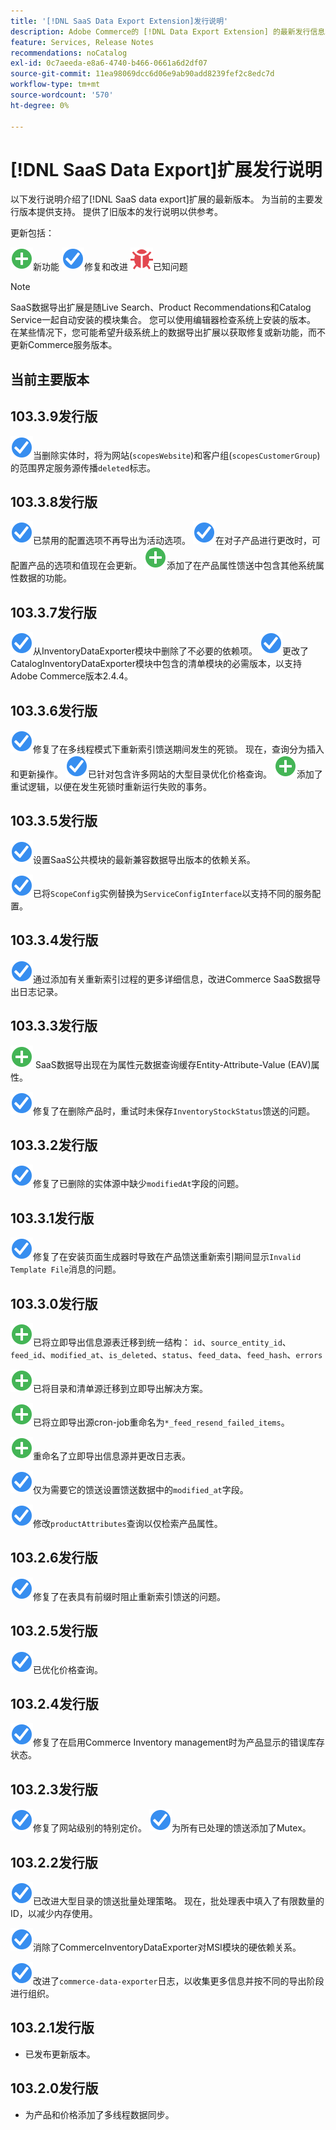 ```yaml
---
title: '[!DNL SaaS Data Export Extension]发行说明'
description: Adobe Commerce的 [!DNL Data Export Extension] 的最新发行信息。
feature: Services, Release Notes
recommendations: noCatalog
exl-id: 0c7aeeda-e8a6-4740-b466-0661a6d2df07
source-git-commit: 11ea98069dcc6d06e9ab90add8239fef2c8edc7d
workflow-type: tm+mt
source-wordcount: '570'
ht-degree: 0%

---
```


# [!DNL SaaS Data Export]扩展发行说明

以下发行说明介绍了[!DNL SaaS data export]扩展的最新版本。 为当前的主要发行版本提供支持。 提供了旧版本的发行说明以供参考。

更新包括：

![新](../assets/new.svg)新功能
![修复](../assets/fix.svg)修复和改进
![错误](../assets/bug.svg)已知问题


>[!NOTE]
>
>SaaS数据导出扩展是随Live Search、Product Recommendations和Catalog Service一起自动安装的模块集合。 您可以使用编辑器检查系统上安装的版本。 在某些情况下，您可能希望升级系统上的数据导出扩展以获取修复或新功能，而不更新Commerce服务版本。

## 当前主要版本

## 103.3.9发行版

![修复](../assets/fix.svg)当删除实体时，将为网站(`scopesWebsite`)和客户组(`scopesCustomerGroup`)的范围界定服务源传播`deleted`标志。<!--MDEE-839-->

## 103.3.8发行版

![修复](../assets/fix.svg)已禁用的配置选项不再导出为活动选项。<!--MDEE-812-->
![Fix](../assets/fix.svg)在对子产品进行更改时，可配置产品的选项和值现在会更新。 <!--MDEE-835-->
![新](../assets/new.svg)添加了在产品属性馈送中包含其他系统属性数据的功能。

## 103.3.7发行版

![修复](../assets/fix.svg)从InventoryDataExporter模块中删除了不必要的依赖项。
![修复](../assets/fix.svg)更改了CatalogInventoryDataExporter模块中包含的清单模块的必需版本，以支持Adobe Commerce版本2.4.4。

## 103.3.6发行版

![修复](../assets/fix.svg)修复了在多线程模式下重新索引馈送期间发生的死锁。 现在，查询分为插入和更新操作。
![Fix](../assets/fix.svg)已针对包含许多网站的大型目录优化价格查询。
![New](../assets/new.svg)添加了重试逻辑，以便在发生死锁时重新运行失败的事务。

## 103.3.5发行版

![修复](../assets/fix.svg)设置SaaS公共模块的最新兼容数据导出版本的依赖关系。

![修复](../assets/fix.svg)已将`ScopeConfig`实例替换为`ServiceConfigInterface`以支持不同的服务配置。

## 103.3.4发行版

![修复](../assets/fix.svg)通过添加有关重新索引过程的更多详细信息，改进Commerce SaaS数据导出日志记录。

## 103.3.3发行版

![新](../assets/new.svg) SaaS数据导出现在为属性元数据查询缓存Entity-Attribute-Value (EAV)属性。

![修复](../assets/fix.svg)修复了在删除产品时，重试时未保存`InventoryStockStatus`馈送的问题。

## 103.3.2发行版

![修复](../assets/fix.svg)修复了已删除的实体源中缺少`modifiedAt`字段的问题。

## 103.3.1发行版

![修复](../assets/fix.svg)修复了在安装页面生成器时导致在产品馈送重新索引期间显示`Invalid Template File`消息的问题。

## 103.3.0发行版

![新](../assets/new.svg)已将立即导出信息源表迁移到统一结构：
`id`、`source_entity_id`、`feed_id`、`modified_at`、`is_deleted`、`status`、`feed_data`、`feed_hash`、`errors`

![新](../assets/new.svg)已将目录和清单源迁移到立即导出解决方案。

![新](../assets/new.svg)已将立即导出源cron-job重命名为`*_feed_resend_failed_items`。

![新](../assets/new.svg)重命名了立即导出信息源并更改日志表。

![修复](../assets/fix.svg)仅为需要它的馈送设置馈送数据中的`modified_at`字段。

![修复](../assets/fix.svg)修改`productAttributes`查询以仅检索产品属性。

## 103.2.6发行版

![修复](../assets/fix.svg)修复了在表具有前缀时阻止重新索引馈送的问题。

## 103.2.5发行版

![修复](../assets/fix.svg)已优化价格查询。

## 103.2.4发行版

![修复](../assets/fix.svg)修复了在启用Commerce Inventory management时为产品显示的错误库存状态。

## 103.2.3发行版

![Fix](../assets/fix.svg)修复了网站级别的特别定价。
![Fix](../assets/fix.svg)为所有已处理的馈送添加了Mutex。


## 103.2.2发行版

![修复](../assets/fix.svg)已改进大型目录的馈送批量处理策略。 现在，批处理表中填入了有限数量的ID，以减少内存使用。

![修复](../assets/fix.svg)消除了CommerceInventoryDataExporter对MSI模块的硬依赖关系。

![修复](../assets/fix.svg)改进了`commerce-data-exporter`日志，以收集更多信息并按不同的导出阶段进行组织。

## 103.2.1发行版

- 已发布更新版本。

## 103.2.0发行版

- 为产品和价格添加了多线程数据同步。
